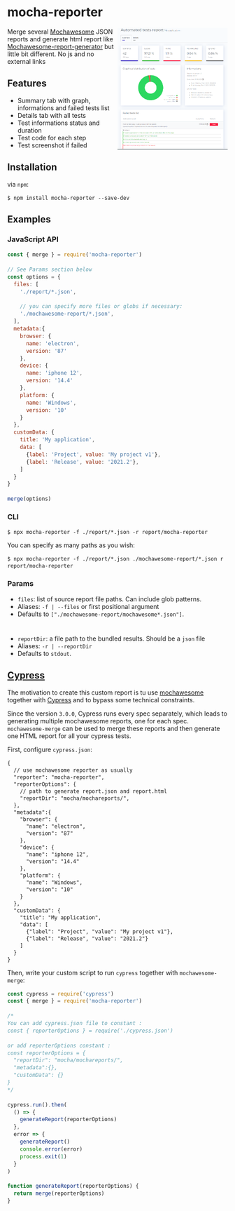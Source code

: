 # mocha-reporter

<img align="right" src="./img/mocha-reporter1.0.1.png" alt="Mocha Reporter" width="50%" />

Merge several [Mochawesome](https://github.com/adamgruber/mochawesome) JSON reports and generate html report like [Mochawesome-report-generator](https://github.com/adamgruber/mochawesome-report-generator) but little bit different. No js and no external links

## Features

- Summary tab with graph, informations and failed tests list 
- Details tab with all tests
- Test informations status and duration
- Test code for each step
- Test screenshot if failed


## Installation

via `npm`:

```
$ npm install mocha-reporter --save-dev
```

## Examples

### JavaScript API

```javascript
const { merge } = require('mocha-reporter')

// See Params section below
const options = {
  files: [
    './report/*.json',

    // you can specify more files or globs if necessary:
    './mochawesome-report/*.json',
  ],
  metadata:{
    browser: {
      name: 'electron',
      version: '87'
    },
    device: {
      name: 'iphone 12',
      version: '14.4'
    },
    platform: {
      name: 'Windows',
      version: '10'
    }
  },
  customData: {
    title: 'My application',
    data: [
      {label: 'Project', value: 'My project v1'},
      {label: 'Release', value: '2021.2'},
    ]
  }
}

merge(options)
```

### CLI

```
$ npx mocha-reporter -f ./report/*.json -r report/mocha-reporter
```

You can specify as many paths as you wish:

```
$ npx mocha-reporter -f ./report/*.json ./mochawesome-report/*.json r report/mocha-reporter
```

### Params

- `files`: list of source report file paths. Can include glob patterns.
- Aliases: `-f | --files` or first positional argument
- Defaults to `["./mochawesome-report/mochawesome*.json"]`.
#
- `reportDir`: a file path to the bundled results. Should be a `json` file 
- Aliases: `-r | --reportDir`
- Defaults to `stdout`.

## [Cypress](https://github.com/cypress-io/cypress)

The motivation to create this custom report is tu use [mochawesome](https://github.com/adamgruber/mochawesome) together with [Cypress](https://github.com/cypress-io/cypress) and to bypass some technical constraints.

Since the version `3.0.0`, Cypress runs every spec separately, which leads to generating multiple mochawesome reports, one for each spec. `mochawesome-merge` can be used to merge these reports and then generate one HTML report for all your cypress tests.

First, configure `cypress.json`:

```jsonc
{
  // use mochawesome reporter as usually
  "reporter": "mocha-reporter",
  "reporterOptions": {
    // path to generate report.json and report.html
    "reportDir": "mocha/mochareports/",
  },
  "metadata":{
    "browser": {
      "name": "electron",
      "version": "87"
    },
    "device": {
      "name": "iphone 12",
      "version": "14.4"
    },
    "platform": {
      "name": "Windows",
      "version": "10"
    }
  },
  "customData": {
    "title": "My application",
    "data": [
      {"label": "Project", "value": "My project v1"},
      {"label": "Release", "value": "2021.2"}
    ]
  }
}
```

Then, write your custom script to run `cypress` together with `mochawesome-merge`:

```javascript
const cypress = require('cypress')
const { merge } = require('mocha-reporter')

/* 
You can add cypress.json file to constant :
const { reporterOptions } = require('./cypress.json')

or add reporterOptions constant :
const reporterOptions = {
  "reportDir": "mocha/mochareports/",
  "metadata":{},
  "customData": {}
}
*/

cypress.run().then(
  () => {
    generateReport(reporterOptions)
  },
  error => {
    generateReport()
    console.error(error)
    process.exit(1)
  }
)

function generateReport(reporterOptions) {
  return merge(reporterOptions)
}
```
